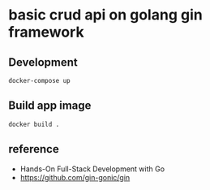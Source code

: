 # basic crud api on golang gin framework

## Development
```shell
docker-compose up
```
## Build app image
```
docker build .
```
## reference
  - Hands-On Full-Stack Development with Go
  - https://github.com/gin-gonic/gin

<img source="./ref/attatch-vscode.png"></img>
